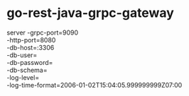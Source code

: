 # go-rest-java-grpc-gateway

server -grpc-port=9090 \
       -http-port=8080 \
       -db-host=<HOST>:3306 \
       -db-user=<USER> \
       -db-password=<PASSWORD> \
       -db-schema=<SCHEMA> \
       -log-level=<LEVEL> \
       -log-time-format=2006-01-02T15:04:05.999999999Z07:00
